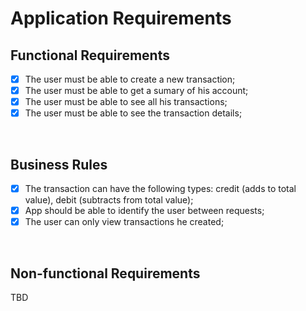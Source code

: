 # Application Requirements

## Functional Requirements
- [x] The user must be able to create a new transaction;
- [x] The user must be able to get a sumary of his account;
- [x] The user must be able to see all his transactions;
- [x] The user must be able to see the transaction details;
<br>

## Business Rules
- [x] The transaction can have the following types: credit (adds to total value), debit (subtracts from total value);
- [x] App should be able to identify the user between requests;
- [x] The user can only view transactions he created;
<br>

## Non-functional Requirements
TBD
